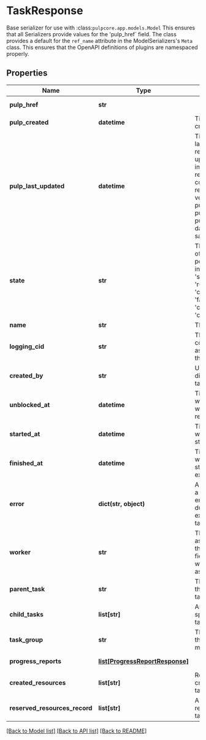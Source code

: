 # TaskResponse

Base serializer for use with :class:`pulpcore.app.models.Model`  This ensures that all Serializers provide values for the 'pulp_href` field.  The class provides a default for the ``ref_name`` attribute in the ModelSerializers's ``Meta`` class. This ensures that the OpenAPI definitions of plugins are namespaced properly.
## Properties
Name | Type | Description | Notes
------------ | ------------- | ------------- | -------------
**pulp_href** | **str** |  | [optional] [readonly] 
**pulp_created** | **datetime** | Timestamp of creation. | [optional] [readonly] 
**pulp_last_updated** | **datetime** | Timestamp of the last time this resource was updated. Note: for immutable resources - like content, repository versions, and publication - pulp_created and pulp_last_updated dates will be the same. | [optional] [readonly] 
**state** | **str** | The current state of the task. The possible values include: &#39;waiting&#39;, &#39;skipped&#39;, &#39;running&#39;, &#39;completed&#39;, &#39;failed&#39;, &#39;canceled&#39; and &#39;canceling&#39;. | [optional] [readonly] 
**name** | **str** | The name of task. | 
**logging_cid** | **str** | The logging correlation id associated with this task | 
**created_by** | **str** | User who dispatched this task. | [optional] [readonly] 
**unblocked_at** | **datetime** | Timestamp of when this task was identified ready for pickup. | [optional] [readonly] 
**started_at** | **datetime** | Timestamp of when this task started execution. | [optional] [readonly] 
**finished_at** | **datetime** | Timestamp of when this task stopped execution. | [optional] [readonly] 
**error** | **dict(str, object)** | A JSON Object of a fatal error encountered during the execution of this task. | [optional] [readonly] 
**worker** | **str** | The worker associated with this task. This field is empty if a worker is not yet assigned. | [optional] [readonly] 
**parent_task** | **str** | The parent task that spawned this task. | [optional] [readonly] 
**child_tasks** | **list[str]** | Any tasks spawned by this task. | [optional] [readonly] 
**task_group** | **str** | The task group that this task is a member of. | [optional] [readonly] 
**progress_reports** | [**list[ProgressReportResponse]**](ProgressReportResponse.md) |  | [optional] [readonly] 
**created_resources** | **list[str]** | Resources created by this task. | [optional] [readonly] 
**reserved_resources_record** | **list[str]** | A list of resources required by that task. | [optional] [readonly] 

[[Back to Model list]](../README.md#documentation-for-models) [[Back to API list]](../README.md#documentation-for-api-endpoints) [[Back to README]](../README.md)


